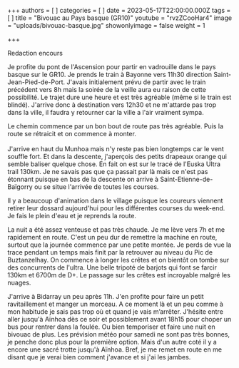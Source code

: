+++
authors = [ ]
categories = [ ]
date = 2023-05-17T22:00:00.000Z
tags = [ ]
title = "Bivouac au Pays basque (GR10)"
youtube = "rvzZCooHar4"
image = "uploads/bivouac-basque.jpg"
showonlyimage = false
weight = 1

+++

Redaction encours

Je profite du pont de l'Ascension pour partir en vadrouille dans le pays basque sur le GR10. Je prends le train à Bayonne vers 11h30 direction Saint-Jean-Pied-de-Port. J'avais initialement prévu de partir avec le train précédent vers 8h mais la soirée de la veille aura eu raison de cette possibilité. Le trajet dure une heure et est très agréable (même si le train est blindé). J'arrive donc à destination vers 12h30 et ne m'attarde pas trop dans la ville, il faudra y retourner car la ville a l'air vraiment sympa.

Le chemin commence par un bon bout de route pas très agréable. Puis la route se rétraicit et on commence à monter.\
\
J'arrive en haut du Munhoa mais n'y reste pas bien longtemps car le vent souffle fort. Et dans la descente, j'aperçois des petits drapeaux orange qui semble baliser quelque chose. En fait on est sur le tracé de l'Euska Ultra trail 130km. Je ne savais pas que ça passait par là mais ce n'est pas étonnant puisque en bas de la descente on arrive à Saint-Etienne-de-Baïgorry ou se situe l'arrivée de toutes les courses.

Il y a beaucoup d'animation dans le village puisque les coureurs viennent retirer leur dossard aujourd'hui pour les différentes courses du week-end. Je fais le plein d'eau et je reprends la route.

La nuit a été assez venteuse et pas très chaude. Je me lève vers 7h et me rapidement en route. C'est un peu dur de remettre la machine en route, surtout que la journée commence par une petite montée. Je perds de vue la trace pendant un temps mais finit par la retrouver au niveau du Pic de Buztanzelhay. On commence à longer les crêtes et on bientôt on tombe sur des concurrents de l'ultra. Une belle tripoté de barjots qui font se farcir 130km et 6700m de D+. Le passage sur les crêtes est incroyable malgré les nuages.

J'arrive à Bidarray un peu après 11h. J'en profite pour faire un petit ravitaillement et manger un morceau. A ce moment là et un peu comme à mon habitude je sais pas trop où et quand je vais m’arrêter. J'hésite entre aller jusqu'à Aïnhoa dès ce soir et possiblement avant 18h15 pour choper un bus pour rentrer dans la foulée. Ou bien temporiser et faire une nuit en bivouac de plus. Les prévision météo pour samedi ne sont pas très bonnes, je penche donc plus pour la première option. Mais d'un autre coté il y a encore une sacré trotte jusqu'à Aïnhoa. Bref, je me remet en route en me disant que je verai bien comment j'avance et si j'ai les jambes.
